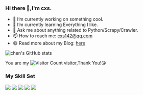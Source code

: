 ### Hi there 👋,I'm cxs.

- 🔭 I’m currently working on something cool.
- 🌱 I’m currently learning Everything I like.
- 💬 Ask me about anything related to Python/Scrapy/Crawler.
- 📫 How to reach me: cxs142@qq.com
- 😄 Read more about my Blog: [here](https://chenxs1427.github.io/)

![chen's GitHub stats](https://github-readme-stats.vercel.app/api?username=chenxs1427&show_icons=true&theme=dracula)

You are my ![Visitor Count](https://profile-counter.glitch.me/chenxs1427/count.svg) visitor,Thank You!😘

### My Skill Set

![](https://img.shields.io/badge/Python-3776AB?style=for-the-badge&logo=python&logoColor=white)
![](https://img.shields.io/badge/Node.js-43853D?style=for-the-badge&logo=node.js&logoColor=white)
![](https://img.shields.io/badge/MongoDB-4EA94B?style=for-the-badge&logo=mongodb&logoColor=white)
![](https://img.shields.io/badge/Markdown-000000?style=for-the-badge&logo=markdown&logoColor=white)
![](https://img.shields.io/badge/MySQL-00000F?style=for-the-badge&logo=mysql&logoColor=white)
